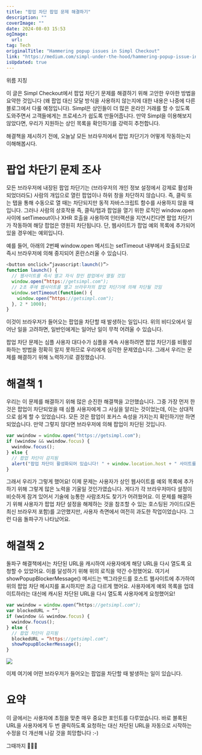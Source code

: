 ```yaml
---
title: "팝업 차단 팝업 문제 해결하기"
description: ""
coverImage: ""
date: 2024-08-03 15:53
ogImage:
  url:
tag: Tech
originalTitle: "Hammering popup issues in Simpl Checkout"
link: "https://medium.com/simpl-under-the-hood/hammering-popup-issue-in-simpl-checkout-937b950b4721"
isUpdated: true
---
```


위름 지칭

이 글은 Simpl Checkout에서 팝업 차단기 문제를 해결하기 위해 고안한 우아한 방법을 요약한 것입니다 (왜 팝업 대신 모달 방식을 사용하지 않는지에 대한 내용은 나중에 다른 블로그에서 다룰 예정입니다). Simpl은 상인들이 더 많은 온라인 거래를 할 수 있도록 도와주면서 고객들에게는 프로세스가 쉽도록 만들어줍니다. 만약 Simpl을 이용해보지 않았다면, 우리가 지원하는 상인 목록을 확인하기를 강력히 추천합니다.

해결책을 제시하기 전에, 오늘날 모든 브라우저에서 팝업 차단기가 어떻게 작동하는지 이해해봅시다.

# 팝업 차단기 문제 조사

<!-- seedividend - 사각형 -->

<ins class="adsbygoogle"
     style="display:block"
     data-ad-client="ca-pub-4877378276818686"
     data-ad-slot="1898504329"
     data-ad-format="auto"
     data-full-width-responsive="true"></ins>

<script>
     (adsbygoogle = window.adsbygoogle || []).push({});
</script>

모든 브라우저에 내장된 팝업 차단기는 (브라우저의 개인 정보 설정에서 강제로 활성화되었더라도) 사람의 개입으로 열린 팝업이나 하위 창을 차단하지 않습니다. 즉, 클릭 또는 탭을 통해 수동으로 열 때는 차단되지만 동적 자바스크립트 함수를 사용하지 않을 때입니다. 그러나 사람의 상호작용 즉, 클릭/탭과 팝업을 열기 위한 로직인 window.open 사이에 setTimeout이나 XHR 호출을 사용하여 인터랙션을 지연시킨다면 팝업 차단기가 작동하여 해당 팝업은 영원히 차단됩니다. 단, 웹사이트가 팝업 예외 목록에 추가되어 있을 경우에는 예외입니다.

예를 들어, 아래의 2번째 window.open 메서드는 setTimeout 내부에서 호출되므로 즉시 브라우저에 의해 중지되어 혼란스러울 수 있습니다.

```js
<button onclick=”javascript:launch()”>
function launch() {
  // 웹사이트를 즉시 열고 자식 창인 팝업에서 열릴 것임
  window.open(“https://getsimpl.com");
  // 2초 후에 웹사이트를 열고 브라우저의 팝업 차단기에 의해 차단될 것임
  window.setTimeout(function() {
    window.open(“https://getsimpl.com");
  }, 2 * 1000);
}
```

이것이 브라우저가 들어오는 팝업을 차단할 때 발생하는 일입니다. 위의 비디오에서 일어난 일을 고려하면, 일반인에게는 일어난 일이 무척 어려울 수 있습니다.

<!-- seedividend - 사각형 -->

<ins class="adsbygoogle"
     style="display:block"
     data-ad-client="ca-pub-4877378276818686"
     data-ad-slot="1898504329"
     data-ad-format="auto"
     data-full-width-responsive="true"></ins>

<script>
     (adsbygoogle = window.adsbygoogle || []).push({});
</script>

팝업 차단 문제는 심플 사용자 대다수가 심플을 계속 사용하려면 팝업 차단기를 비활성화하는 방법을 정확히 알지 못하므로 우리에게 심각한 문제였습니다. 그래서 우리는 문제를 해결하기 위해 노력하기로 결정했습니다.

# 해결책 1

우리는 이 문제를 해결하기 위해 많은 순진한 해결책을 고안했습니다. 그중 가장 먼저 한 것은 팝업이 차단되었을 때 심플 사용자에게 그 사실을 알리는 것이었는데, 이는 상대적으로 쉽게 할 수 있었습니다. 모든 것은 팝업이 포커스 속성을 가지는지 확인하기만 하면 되었습니다. 만약 그렇지 않다면 브라우저에 의해 팝업이 차단된 것입니다.

```js
var wwindow = window.open("https://getsimpl.com");
if (wwindow && wwindow.focus) {
  wwindow.focus();
} else {
  // 팝업 차단이 감지됨
  alert("팝업 차단이 활성화되어 있습니다! " + window.location.host + " 사이트를 예외 목록에 추가해 주세요.");
}
```

<!-- seedividend - 사각형 -->

<ins class="adsbygoogle"
     style="display:block"
     data-ad-client="ca-pub-4877378276818686"
     data-ad-slot="1898504329"
     data-ad-format="auto"
     data-full-width-responsive="true"></ins>

<script>
     (adsbygoogle = window.adsbygoogle || []).push({});
</script>

그래서 우리가 그렇게 했어요! 이제 문제는 사용자가 상인 웹사이트를 예외 목록에 추가하기 위해 그렇게 많은 노력을 기울일 것인가였습니다. 게다가 각 브라우저마다 설정이 비슷하게 잠겨 있어서 기술에 능통한 사람조차도 찾기가 어려웠어요. 이 문제를 해결하기 위해 사용자가 팝업 차단 설정을 해제하는 것을 참조할 수 있는 호스팅된 가이드(모든 최신 브라우저 포함)를 고안했지만, 사용자 측면에서 여전히 과도한 작업이었습니다. 그런 다음 돌파구가 나타났어요.

# 해결책 2

돌파구 해결책에서는 차단된 URL을 캐시하여 사용자에게 해당 URL을 다시 열도록 요청할 수 있었어요. 이를 달성하기 위해 위의 로직을 약간 수정했어요. 여기서 showPopupBlockerMessage() 메서드는 백그라운드를 호스트 웹사이트에 추가하여 위의 팝업 차단 메시지를 표시하지만 조금 다르게 했어요. 사용자에게 예외 목록을 업데이트하라는 대신에 캐시된 차단된 URL을 다시 열도록 사용자에게 요청했어요!

```js
var wwindow = window.open(“https://getsimpl.com");
var blockedURL = “”;
if (wwindow && wwindow.focus) {
  wwindow.focus();
} else {
  // 팝업 차단이 감지됨
  blockedURL = “https://getsimpl.com";
  showPopupBlockerMessage();
}
```

<!-- seedividend - 사각형 -->

<ins class="adsbygoogle"
     style="display:block"
     data-ad-client="ca-pub-4877378276818686"
     data-ad-slot="1898504329"
     data-ad-format="auto"
     data-full-width-responsive="true"></ins>

<script>
     (adsbygoogle = window.adsbygoogle || []).push({});
</script>

<img src="/assets/img/HammeringpopupissuesinSimplCheckout_0.png" />

이제 여기에 어떤 브라우저가 들어오는 팝업을 차단할 때 발생하는 일이 있습니다.

# 요약

이 글에서는 사용자에 초점을 맞춘 매우 중요한 포인트를 다루었습니다. 바로 블록된 URL을 사용자에게 두 번 클릭하도록 요청하는 대신 차단된 URL을 자동으로 시작하는 수정을 더 개선해 나갈 것을 희망합니다 :-)

<!-- seedividend - 사각형 -->

<ins class="adsbygoogle"
     style="display:block"
     data-ad-client="ca-pub-4877378276818686"
     data-ad-slot="1898504329"
     data-ad-format="auto"
     data-full-width-responsive="true"></ins>

<script>
     (adsbygoogle = window.adsbygoogle || []).push({});
</script>

그때까지 👋👋👋
